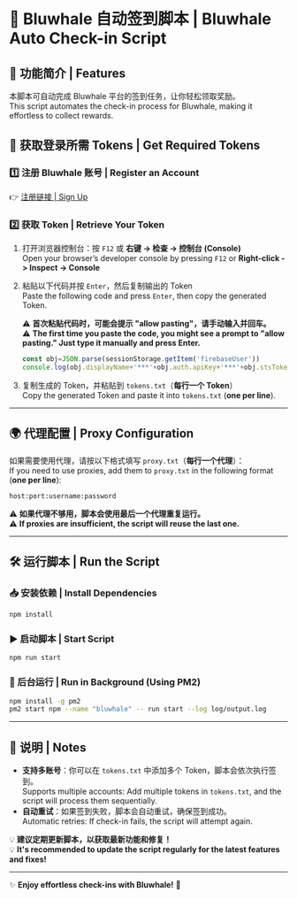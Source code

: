 
# 🌊 Bluwhale 自动签到脚本 | Bluwhale Auto Check-in Script

## 📌 功能简介 | Features
本脚本可自动完成 Bluwhale 平台的签到任务，让你轻松领取奖励。  
This script automates the check-in process for Bluwhale, making it effortless to collect rewards.

## 🚀 获取登录所需 Tokens | Get Required Tokens

### 1️⃣ 注册 Bluwhale 账号 | Register an Account
👉 [注册链接 | Sign Up](https://profile.bluwhale.com/login?referral=7da0a708-9050-4573-9989-3a051e776164)

### 2️⃣ 获取 Token | Retrieve Your Token

1. 打开浏览器控制台：按 `F12` 或 **右键 -> 检查 -> 控制台 (Console)**  
   Open your browser’s developer console by pressing `F12` or **Right-click -> Inspect -> Console**
2. 粘贴以下代码并按 `Enter`，然后复制输出的 Token  
   Paste the following code and press `Enter`, then copy the generated Token.

   ⚠️ **首次粘贴代码时，可能会提示 "allow pasting"，请手动输入并回车。**  
   ⚠️ **The first time you paste the code, you might see a prompt to "allow pasting." Just type it manually and press Enter.**

   ```js
   const obj=JSON.parse(sessionStorage.getItem('firebaseUser'))
   console.log(obj.displayName+'***'+obj.auth.apiKey+'***'+obj.stsTokenManager.refreshToken+'***'+obj.stsTokenManager.accessToken)
   ```

3. 复制生成的 Token，并粘贴到 `tokens.txt`（**每行一个 Token**）  
   Copy the generated Token and paste it into `tokens.txt` (**one per line**).

---

## 🌍 代理配置 | Proxy Configuration

如果需要使用代理，请按以下格式填写 `proxy.txt`（**每行一个代理**）：  
If you need to use proxies, add them to `proxy.txt` in the following format (**one per line**):

```
host:port:username:password
```

⚠️ **如果代理不够用，脚本会使用最后一个代理重复运行。**  
⚠️ **If proxies are insufficient, the script will reuse the last one.**

---

## 🛠️ 运行脚本 | Run the Script

### 📥 安装依赖 | Install Dependencies
```sh
npm install
```

### ▶️ 启动脚本 | Start Script
```sh
npm run start
```

### 🔄 后台运行 | Run in Background (Using PM2)
```sh
npm install -g pm2
pm2 start npm --name "bluwhale" -- run start --log log/output.log
```

---

## 📌 说明 | Notes
- **支持多账号**：你可以在 `tokens.txt` 中添加多个 Token，脚本会依次执行签到。  
  Supports multiple accounts: Add multiple tokens in `tokens.txt`, and the script will process them sequentially.
- **自动重试**：如果签到失败，脚本会自动重试，确保签到成功。  
  Automatic retries: If check-in fails, the script will attempt again.

💡 **建议定期更新脚本，以获取最新功能和修复！**  
💡 **It's recommended to update the script regularly for the latest features and fixes!**

---

✨ **Enjoy effortless check-ins with Bluwhale!** 🌊